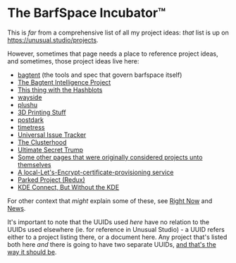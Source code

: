 # The BarfSpace Incubator&trade;

This is *far* from a comprehensive list of all my project ideas: *that* list is up on https://unusual.studio/projects.

However, sometimes that page needs a place to reference project ideas, and sometimes, those project ideas live here:

- [bagtent][] (the tools and spec that govern barfspace itself)
- [The Bagtent Intelligence Project][BISNES/BIGDOG]
- [This thing with the Hashblots][mindsweeper]
- [wayside][]
- [plushu][]
- [3D Printing Stuff][]
- [postdark][]
- [timetress][]
- [Universal Issue Tracker][]
- [The Clusterhood][perfect-workspace.md]
- [Ultimate Secret Trump][]
- [Some other pages that were originally considered projects unto themselves][etc]
- [A local-Let's-Encrypt-certificate-provisioning service][LocalLetsEncrypt]
- [Parked Project (Redux)][PPR]
- [KDE Connect, But Without the KDE][remote]

For other context that *might* explain some of these, see [Right Now][] and [News][].

It's important to note that the UUIDs used *here* have no relation to the UUIDs used elsewhere (ie. for reference in Unusual Studio) - a UUID refers either to a project listing there, or a document here. Any project that's listed both here *and* there is going to have two separate UUIDs, [and that's the way it should be](https://github.com/stuartpb/leannotes/issues/8).

[bagtent]: ba00b8cb-9d05-4aef-bd50-0990f82dd723.md
[BISNES/BIGDOG]: bfdafa43-6389-46c1-a308-8e6cc68bf0a3.md
[LocalLetsEncrypt]: af61f26f-4813-4473-9550-cc038de75965.md
[PPR]: 416491ee-4b52-4887-96f0-465f361a36ea.md
[remote]: 8639e616-3739-488a-8972-138ab1d4dd0a.md
[mindsweeper]: 70c6cf0c-360c-4f59-959a-663ed81b4751.md
[wayside]: 21af29aa-0dfe-4145-877f-7eb51e38f53e.md
[plushu]: 10cfcf6f-df6f-4f83-9f17-6a43a43c15e6.md
[3D Printing Stuff]: b2694758-f919-4d46-a29b-7bbf189eab38.md
[postdark]: f83f237b-3d81-4e2b-85d1-4686cb1f2e49.md
[timetress]: 0f7c0d76-21f0-4ad1-aed0-d81402293359.md
[Universal Issue Tracker]: 1305adb9-59a7-4179-a9fe-0ddedd802034.md
[perfect-workspace.md]: 9664b592-59ed-4ac5-bf15-9b67f67af111.md
[Ultimate Secret Trump]: be41a368-ece7-4e79-a3cf-dbfbb6fd4939.md
[Right Now]: 41218b84-cd08-48a5-b91a-865e8b90c46a.md
[News]: afcfaa78-ef7e-429e-a2ea-0b5c7abaf7b7.md
[etc]: 4adf317e-82f2-4241-9231-e6d23667aeaf.md
